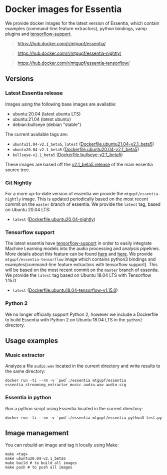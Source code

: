 # Docker images for Essentia

We provide docker images for the latest version of Essentia, which contain examples (command-line feature extractors), python bindings, vamp plugins and [tensorflow-support](https://mtg.github.io/essentia-labs//news/2019/10/19/tensorflow-models-in-essentia/).

> https://hub.docker.com/r/mtgupf/essentia/

> https://hub.docker.com/r/mtgupf/essentia-nightly/

> https://hub.docker.com/r/mtgupf/essentia-tensorflow/

## Versions

### Latest Essentia release

Images using the following base images are available:

 * ubuntu:20.04 (latest ubuntu LTS)
 * ubuntu:21.04 (latest ubuntu)
 * debian:bullseye (debian "stable")

The current available tags are:

  * `ubuntu21.04-v2.1_beta5`, `latest` ([Dockerfile.ubuntu21.04-v2.1_beta5](https://github.com/MTG/essentia-docker/blob/master/Dockerfile.ubuntu21.04-v2.1_beta5))
  * `ubuntu20.04-v2.1_beta5` ([Dockerfile.ubuntu20.04-v2.1_beta5](https://github.com/MTG/essentia-docker/blob/master/Dockerfile.ubuntu20.04-v2.1_beta5))
  * `bullseye-v2.1_beta5` ([Dockerfile.bullseye-v2.1_beta5](https://github.com/MTG/essentia-docker/blob/master/Dockerfile.bullseye-v2.1_beta5))

These images are based off the [v2.1_beta5 release]((https://github.com/MTG/essentia/tree/v2.1_beta5)) of the main essentia source tree.


### Git Nightly
For a more up-to-date version of essentia we provide the `mtgupf/essentia-nightly` image. This is updated periodically
based on the most recent commit on the `master` branch of essentia.
We provide the `latest` tag, based on Ubuntu 20.04 LTS:

  *  `latest` ([Dockerfile.ubuntu20.04-nightly](https://github.com/MTG/essentia-docker/blob/master/nightly/Dockerfile.ubuntu20.04-nightly))


### Tensorflow support

The latest essentia have [tensorflow-support](https://mtg.github.io/essentia-labs//news/2019/10/19/tensorflow-models-in-essentia/) in order to easily integrate Machine Learning models into the audio processing and analysis pipelines. More details about this feature can be found [here](https://mtg.github.io/essentia-labs//news/2019/10/19/tensorflow-models-in-essentia/) and [here](https://mtg.github.io/essentia-labs//news/2020/01/16/tensorflow-models-released/).
We provide `mtgupf/essentia-tensorflow` image which contains python3 bindings and examples(command-line feature extractors with tensorflow support). This will be based on the most recent commit on the `master` branch of essentia. We provide the `latest` tag based on Ubuntu 18.04 LTS with Tensorflow 1.15.0 

  *  `latest` ([Dockerfile.ubuntu18.04-tensorflow-v1.15.0](https://github.com/MTG/essentia-docker/blob/master/tensorflow/Dockerfile.ubuntu18.04-tensorflow-v1.15.0))


### Python 2
We no longer officially support Python 2, however we include a Dockerfile to build Essentia with Python 2 on Ubuntu 18.04 LTS in the `python2` directory. 


## Usage examples

### Music extractor
Analyze a file `audio.wav` located in the current directory and write results to the same directory:

    docker run -ti --rm -v `pwd`:/essentia mtgupf/essentia essentia_streaming_extractor_music audio.wav audio.sig


### Essentia in python
Run a python script using Essentia located in the current directory:

    docker run -ti --rm -v `pwd`:/essentia mtgupf/essentia python3 test.py

## Image management

You can rebuild an image and tag it locally using Make:

    make <tag>
    make ubuntu20.04-v2.1_beta5
    make build # to build all images
    make push # to push all images
